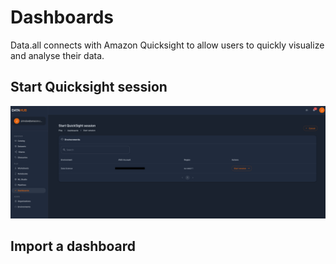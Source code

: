 # **Dashboards**

Data.all connects with Amazon Quicksight to allow users to quickly visualize and analyse their data.


## **Start Quicksight session**


![qs](pictures/dashboards/qs_1.png#zoom#shadow)

## **Import a dashboard**

